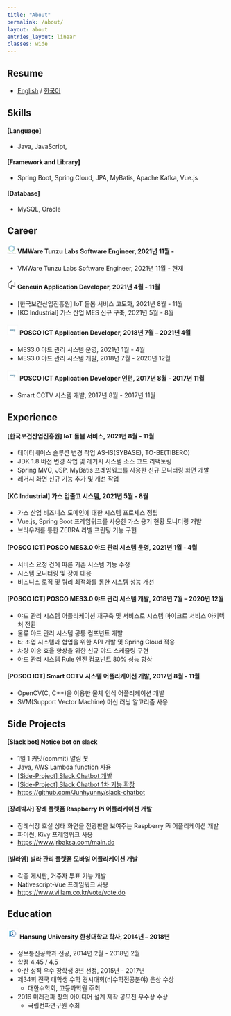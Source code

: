 ```yaml
---
title: "About"
permalink: /about/
layout: about
entries_layout: linear
classes: wide
---
```


## Resume
- [English][resume-eng-link] / [한국어][resume-kor-link]

## Skills
#### [Language]
- Java, JavaScript, 

#### [Framework and Library]
- Spring Boot, Spring Cloud, JPA, MyBatis, Apache Kafka, Vue.js

#### [Database]
- MySQL, Oracle

## Career
#### <img src="/images/about/about-4.jpg" width="4%"/> VMWare Tunzu Labs Software Engineer, 2021년 11월 - 
- VMWare Tunzu Labs Software Engineer, 2021년 11월 - 현재

#### <img src="/images/about/about-3.jpg" width="4%"/> Geneuin Application Developer, 2021년 4월 - 11월
- [한국보건산업진흥원] IoT 돌봄 서비스 고도화, 2021년 8월 - 11월 
- [KC Industrial] 가스 산업 MES 신규 구축, 2021년 5월 - 8월

#### <img src="/images/about/about-1.jpg" width="5%"/> POSCO ICT Application Developer, 2018년 7월 – 2021년 4월
- MES3.0 야드 관리 시스템 운영, 2021년 1월 - 4월
- MES3.0 야드 관리 시스템 개발, 2018년 7월 - 2020년 12월

#### <img src="/images/about/about-1.jpg" width="5%"/> POSCO ICT Application Developer 인턴, 2017년 8월 - 2017년 11월
- Smart CCTV 시스템 개발, 2017년 8월 - 2017년 11월

## Experience
#### [한국보건산업진흥원] IoT 돌봄 서비스, 2021년 8월 - 11월
- 데이터베이스 솔루션 변경 작업 AS-IS(SYBASE), TO-BE(TIBERO)
- JDK 1.8 버전 변경 작업 및 레거시 시스템 소스 코드 리팩토링
- Spring MVC, JSP, MyBatis 프레임워크를 사용한 신규 모니터링 화면 개발
- 레거시 화면 신규 기능 추가 및 개선 작업

#### [KC Industrial] 가스 입출고 시스템, 2021년 5월 - 8월
- 가스 산업 비즈니스 도메인에 대한 시스템 프로세스 정립
- Vue.js, Spring Boot 프레임워크를 사용한 가스 용기 현황 모니터링 개발
- 브라우저를 통한 ZEBRA 라벨 프린팅 기능 구현

#### [POSCO ICT] POSCO MES3.0 야드 관리 시스템 운영, 2021년 1월 - 4월
- 서비스 요청 건에 따른 기존 시스템 기능 수정 
- 시스템 모니터링 및 장애 대응 
- 비즈니스 로직 및 쿼리 최적화를 통한 시스템 성능 개선

#### [POSCO ICT] POSCO MES3.0 야드 관리 시스템 개발, 2018년 7월 – 2020년 12월
- 야드 관리 시스템 어플리케이션 재구축 및 서비스로 시스템 마이크로 서비스 아키텍처 전환 
- 물류 야드 관리 시스템 공통 컴포넌트 개발 
- 타 조업 시스템과 협업을 위한 API 개발 및 Spring Cloud 적용 
- 차량 이송 효율 향상을 위한 신규 야드 스케줄링 구현 
- 야드 관리 시스템 Rule 엔진 컴포넌트 80% 성능 향상

#### [POSCO ICT] Smart CCTV 시스템 어플리케이션 개발, 2017년 8월 - 11월
- OpenCV(C, C++)을 이용한 물체 인식 어플리케이션 개발 
- SVM(Support Vector Machine) 머신 러닝 알고리즘 사용

## Side Projects 
#### [Slack bot] Notice bot on slack 
- 1일 1 커밋(commit) 알림 봇 
- Java, AWS Lambda function 사용 
- [[Side-Project] Slack Chatbot 개발][side-project-slack-chatbot-link]
- [[Side-Project] Slack Chatbot 1차 기능 확장][side-project-slack-chatbot-first-expansion-link]
- <https://github.com/Junhyunny/slack-chatbot>

#### [장례박사] 장례 플랫폼 Raspberry Pi 어플리케이션 개발 
- 장례식장 호실 상태 화면을 전광판을 보여주는 Raspberry Pi 어플리케이션 개발 
- 파이썬, Kivy 프레임워크 사용 
- <https://www.jrbaksa.com/main.do> 
 
#### [빌라엠] 빌라 관리 플랫폼 모바일 어플리케이션 개발 
- 각종 게시판, 거주자 투표 기능 개발 
- Nativescript-Vue 프레임워크 사용 
- <https://www.villam.co.kr/vote/vote.do>  

## Education
#### <img src="/images/about/about-2.jpg" width="5%"/>  Hansung University 한성대학교 학사, 2014년 – 2018년
- 정보통신공학과 전공, 2014년 2월 - 2018년 2월
- 학점 4.45 / 4.5
- 아산 성적 우수 장학생 3년 선정, 2015년 - 2017년
- 제34회 전국 대학생 수학 경시대회(비수학전공분야) 은상 수상
  - 대한수학회, 고등과학원 주최
- 2016 미래전파 창의 아이디어 설계 제작 공모전 우수상 수상
  - 국립전파연구원 주최

[side-project-slack-chatbot-link]: https://junhyunny.github.io/side-project/side-project-slack-chatbot/
[side-project-slack-chatbot-first-expansion-link]: https://junhyunny.github.io/side-project/side-project-slack-chatbot-first-expansion/
[resume-eng-link]: /resume/resume-eng.pdf
[resume-kor-link]: /resume/resume-kor.pdf